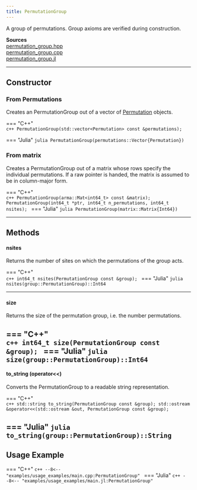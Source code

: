 ```yaml
---
title: PermutationGroup
---
```


A group of permutations. Group axioms are verified during construction.

**Sources**<br>
[permutation_group.hpp](https://github.com/awietek/xdiag/blob/main/xdiag/symmetries/permutation_group.hpp)<br>
[permutation_group.cpp](https://github.com/awietek/xdiag/blob/main/xdiag/symmetries/permutation_group.cpp)<br>
[permutation_group.jl](https://github.com/awietek/XDiag.jl/blob/main/src/symmetries/permutation_group.jl)


---

## Constructor

### From Permutations

Creates an PermutationGroup out of a vector of [Permutation](permutation.md) objects.


=== "C++"	
	```c++
	PermutationGroup(std::vector<Permutation> const &permutations);
	```
	
=== "Julia"
	```julia
	PermutationGroup(permutations::Vector{Permutation})
	```


### From matrix

Creates a PermutationGroup out of a matrix whose rows specify the individual permutations. If a raw pointer is handed, the matrix is assumed to be in column-major form.

=== "C++"	
	```c++
    PermutationGroup(arma::Mat<int64_t> const &matrix);
	PermutationGroup(int64_t *ptr, int64_t n_permutations, int64_t nsites);
	```
=== "Julia"
	```julia
	PermutationGroup(matrix::Matrix{Int64})
	```
	
---

## Methods


#### nsites

Returns the number of sites on which the permutations of the group acts.

=== "C++"	
	```c++
	int64_t nsites(PermutationGroup const &group);
	```
=== "Julia"
	```julia
	nsites(group::PermutationGroup)::Int64
	```

---

#### size
Returns the size of the permutation group, i.e. the number permutations.

=== "C++"	
	```c++
	int64_t size(PermutationGroup const &group);
	```
=== "Julia"
	```julia
	size(group::PermutationGroup)::Int64
	```
---

#### to_string (operator<<)

Converts the PermutationGroup to a readable string representation.
	
=== "C++"	
	```c++
	std::string to_string(PermutationGroup const &group);
	std::ostream &operator<<(std::ostream &out, PermutationGroup const &group);
	```

=== "Julia"
	```julia
    to_string(group::PermutationGroup)::String
	```
---

## Usage Example

=== "C++"
	```c++
	--8<-- "examples/usage_examples/main.cpp:PermutationGroup"
	```
=== "Julia"
	```c++
	--8<-- "examples/usage_examples/main.jl:PermutationGroup"
	```
